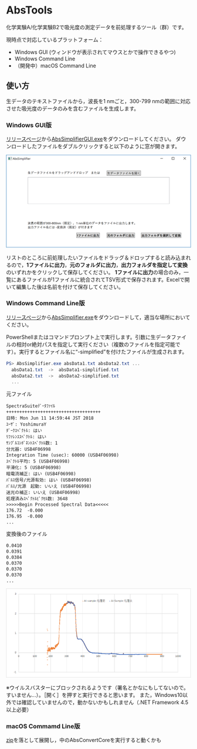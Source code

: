# AbsTools

化学実験A/化学実験B2で吸光度の測定データを前処理するツール（群）です。

現時点で対応しているプラットフォーム：
  - Windows GUI (ウィンドウが表示されてマウスとかで操作できるやつ)
  - Windows Command Line
  - （開発中）macOS Command Line
 
## 使い方
生データのテキストファイルから，波長を1 nmごと，300-799 nmの範囲に対応させた吸光度のデータのみを含むファイルを生成します。

### Windows GUI版

[リリースページ](https://github.com/YIsoda/AbsTools/releases/v0.2.1)から[AbsSimplifierGUI.exe](https://github.com/YIsoda/AbsTools/releases/download/v0.2.1/AbsSimplifierGUI.exe)をダウンロードしてください。
ダウンロードしたファイルをダブルクリックすると以下のように窓が開きます。

![](window-initial.png)

リストのところに前処理したいファイルをドラッグ＆ドロップすると読み込まれるので，**1ファイルに出力**，**元のフォルダに出力**，**出力フォルダを指定して変換**のいずれかをクリックして保存してください。
**1ファイルに出力**の場合のみ，一覧にあるファイルが1ファイルに統合されてTSV形式で保存されます。Excelで開いて編集した後は名前を付けて保存してください。

### Windows Command Line版

[リリースページ](https://github.com/YIsoda/AbsTools/releases)から[AbsSimplifier.exe](https://github.com/YIsoda/AbsTools/releases/download/v0.1/AbsSimplifier.exe)をダウンロードして，適当な場所においてください。

PowerShellまたはコマンドプロンプト上で実行します。引数に生データファイルの相対or絶対パスを指定して実行ください（複数のファイルを指定可能です）。実行するとファイル名に“-simplified”を付けたファイルが生成されます。

```powershell
PS> AbsSimplifier.exe absData1.txt absData2.txt ...
  absData1.txt  ->  absData1-simplified.txt
  absData2.txt  ->  absData2-simplified.txt
  ...
```

元ファイル

```
SpectraSuiteﾃﾞｰﾀﾌｧｲﾙ
++++++++++++++++++++++++++++++++++++
日時: Mon Jun 11 14:59:44 JST 2018
ﾕｰｻﾞ: YoshimuraY
ﾀﾞｰｸｽﾍﾟｸﾄﾙ: はい
ﾘﾌｧﾚﾝｽｽﾍﾟｸﾄﾙ: はい
ｻﾝﾌﾟﾙｺﾝﾎﾟﾈﾝﾄｽﾍﾟｸﾄﾙ数: 1
分光器: USB4F06998
Integration Time (usec): 60000 (USB4F06998)
ｽﾍﾟｸﾄﾙ平均: 5 (USB4F06998)
平滑化: 5 (USB4F06998)
暗電流補正: はい (USB4F06998)
ﾊﾟﾙｽ信号/光源有効: はい (USB4F06998)
ﾊﾟﾙｽ/光源　起動: いいえ (USB4F06998)
迷光の補正: いいえ (USB4F06998)
処理済みｽﾍﾟｸﾄﾙﾋﾟｸｾﾙ数: 3648
>>>>>Begin Processed Spectral Data<<<<<
176.72	-0.000
176.95	-0.000
...
```

変換後のファイル
```
0.0410
0.0391
0.0384
0.0370
0.0370
0.0370
...
```

![処理前と後の比較](image.png)

※ウイルスバスターにブロックされるようです（署名とかなにもしてないので。すいません...）。［開く］を押すと実行できると思います。
また，Windows10以外では確認していませんので，動かないかもしれません（.NET Framework 4.5以上必要）

### macOS Commamd Line版
[zip](https://github.com/YIsoda/AbsTools/releases/download/v0.1/AbsSimplifier_osx-x64.zip)を落として展開し，中のAbsConvertCoreを実行すると動くかも



